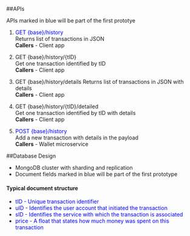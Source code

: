##APIs

APIs marked in blue will be part of the first prototye

1. <span style="color:blue"> GET {base}/history </span> <br/>
Returns list of transactions in JSON <br/>
**Callers** - Client app

2. GET {base}/history/{tID} <br/>
Get one transaction identified by tID <br/>
**Callers** - Client app

3. GET {base}/history/details
Returns list of transactions in JSON with details <br/>
**Callers** - Client app

4. GET {base}/history/{tID}/detailed <br/>
Get one transaction identified by tID with details <br/>
**Callers** - Client app

5. <span style="color:blue">  POST {base}/history </span> <br/>
Add a new transaction with details in the payload <br/>
**Callers** - Wallet microservice

##Database Design

* MongoDB cluster with sharding and replication
* Document fields marked in blue will be part of the first prototype

#### Typical document structure
* <span style="color:blue"> tID - Unique transaction identifier 
* <span style="color:blue"> uID - Identifies the user account that initiated the transaction
* <span style="color:blue"> sID - Identifies the service with which the transaction is associated
* <span style="color:blue"> price - A float that states how much money was spent on this transaction
